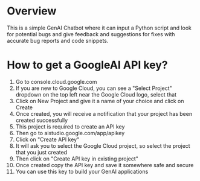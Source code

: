 # Overview
This is a simple GenAI Chatbot where it can input a Python script and look for potential bugs and give feedback and suggestions for fixes with accurate bug reports and code snippets.

# How to get a GoogleAI API key?
1) Go to console.cloud.google.com
2) If you are new to Google Cloud, you can see a "Select Project" dropdown on the top left near the Google Cloud logo, select that
3) Click on New Project and give it a name of your choice and click on Create
4) Once created, you will receive a notification that your project has been created successfully
5) This project is required to create an API key
6) Then go to aistudio.google.com/app/apikey
7) Click on "Create API key"
8) It will ask you to select the Google Cloud project, so select the project that you just created
9) Then click on "Create API key in existing project"
10) Once created copy the API key and save it somewhere safe and secure
11) You can use this key to build your GenAI applications
